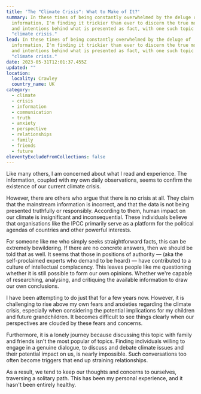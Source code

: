 ```yaml
---
title: 'The "Climate Crisis": What to Make of It?'
summary: In these times of being constantly overwhelmed by the deluge of
  information, I'm finding it trickier than ever to discern the true motivations
  and intentions behind what is presented as fact, with one such topic being the
  "climate crisis."
lead: In these times of being constantly overwhelmed by the deluge of
  information, I'm finding it trickier than ever to discern the true motivations
  and intentions behind what is presented as fact, with one such topic being the
  "climate crisis."
date: 2023-05-31T12:01:37.455Z
updated: ""
location:
  locality: Crawley
  country_name: UK
category:
  - climate
  - crisis
  - information
  - communication
  - truth
  - anxiety
  - perspective
  - relationships
  - family
  - friends
  - future
eleventyExcludeFromCollections: false
---
```

Like many others, I am concerned about what I read and experience. The information, coupled with my own daily observations, seems to confirm the existence of our current climate crisis.

However, there are others who argue that there is no crisis at all. They claim that the mainstream information is incorrect, and that the data is not being presented truthfully or responsibly. According to them, human impact on our climate is insignificant and inconsequential. These individuals believe that organisations like the IPCC primarily serve as a platform for the political agendas of countries and other powerful interests.

For someone like me who simply seeks straightforward facts, this can be extremely bewildering. If there are no concrete answers, then we should be told that as well. It seems that those in positions of authority — (aka the self-proclaimed experts who demand to be heard) — have contributed to a culture of intellectual complacency. This leaves people like me questioning whether it is still possible to form our own opinions. Whether we're capable of researching, analysing, and critiquing the available information to draw our own conclusions.

I have been attempting to do just that for a few years now. However, it is challenging to rise above my own fears and anxieties regarding the climate crisis, especially when considering the potential implications for my children and future grandchildren. It becomes difficult to see things clearly when our perspectives are clouded by these fears and concerns.

Furthermore, it is a lonely journey because discussing this topic with family and friends isn't the most popular of topics. Finding individuals willing to engage in a genuine dialogue, to discuss and debate climate issues and their potential impact on us, is nearly impossible. Such conversations too often become triggers that end up straining relationships.

As a result, we tend to keep our thoughts and concerns to ourselves, traversing a solitary path. This has been my personal experience, and it hasn't been entirely healthy.
